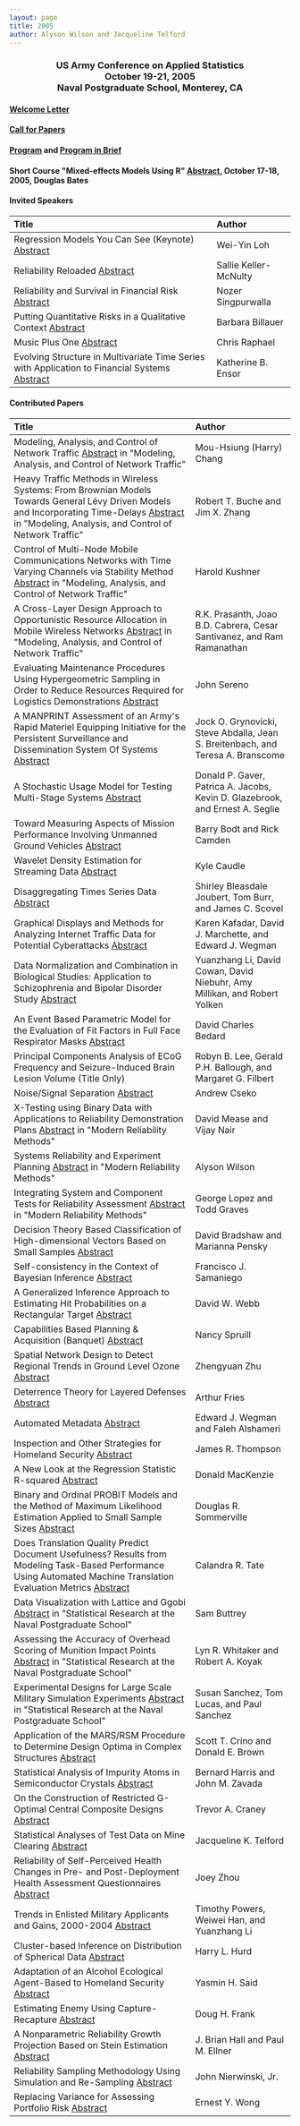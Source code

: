 ```yaml
---
layout: page
title: 2005
author: Alyson Wilson and Jacqueline Telford
---
```

<div align="center"><h3>US Army Conference on Applied Statistics<br>
October 19-21, 2005<br>
Naval Postgraduate School, Monterey, CA</h3></div>

#### [Welcome Letter](https://alysongwilson.github.io/ACAS/ACAS05/welcomeletter.pdf)

#### [Call for Papers](https://alysongwilson.github.io/ACAS/ACAS05/call_for_papers_05.pdf)

#### [Program](https://alysongwilson.github.io/ACAS/ACAS05/agenda05.html) and [Program in Brief](https://alysongwilson.github.io/ACAS/ACAS05/brief.html)

#### Short Course "Mixed-effects Models Using R" [Abstract](https://alysongwilson.github.io/ACAS/ACAS05/course2005.html), October 17-18, 2005, Douglas Bates


#### Invited Speakers

| Title | Author |
| :--- | :--- |
| Regression Models You Can See (Keynote) [Abstract](https://alysongwilson.github.io/ACAS/ACAS05/ACAS11Abstracts.pdf#page=1) | Wei-Yin Loh |
| Reliability Reloaded [Abstract](https://alysongwilson.github.io/ACAS/ACAS05/ACAS11Abstracts.pdf#page=16) | Sallie Keller-McNulty
| Reliability and Survival in Financial Risk [Abstract](https://alysongwilson.github.io/ACAS/ACAS05/ACAS11Abstracts.pdf#page=45) | Nozer Singpurwalla |
| Putting Quantitative Risks in a Qualitative Context [Abstract](https://alysongwilson.github.io/ACAS/ACAS05/ACAS11Abstracts.pdf#page=25) | Barbara Billauer |
| Music Plus One [Abstract](https://alysongwilson.github.io/ACAS/ACAS05/ACAS11Abstracts.pdf#page=44) | Chris Raphael |
| Evolving Structure in Multivariate Time Series with Application to Financial Systems [Abstract](https://alysongwilson.github.io/ACAS/ACAS05/ACAS11Abstracts.pdf#page=49) | Katherine B. Ensor |
 

#### Contributed Papers

| Title | Author |
| :--- | :--- |
| Modeling, Analysis, and Control of Network Traffic [Abstract](https://alysongwilson.github.io/ACAS/ACAS05/ACAS11Abstracts.pdf#page=2) in "Modeling, Analysis, and Control of Network Traffic" | Mou-Hsiung (Harry) Chang |
| Heavy Traffic Methods in Wireless Systems: From Brownian Models Towards General Lévy Driven Models and Incorporating Time-Delays [Abstract](https://alysongwilson.github.io/ACAS/ACAS05/ACAS11Abstracts.pdf#page=3) in "Modeling, Analysis, and Control of Network Traffic" | Robert T. Buche and Jim X. Zhang |
| Control of Multi-Node Mobile Communications Networks with Time Varying Channels via Stability Method [Abstract](https://alysongwilson.github.io/ACAS/ACAS05/ACAS11Abstracts.pdf#page=4) in "Modeling, Analysis, and Control of Network Traffic" | Harold Kushner |
| A Cross-Layer Design Approach to Opportunistic Resource Allocation in Mobile Wireless Networks [Abstract](https://alysongwilson.github.io/ACAS/ACAS05/ACAS11Abstracts.pdf#page=5) in "Modeling, Analysis, and Control of Network Traffic" | R.K. Prasanth, Joao B.D. Cabrera, Cesar Santivanez, and Ram Ramanathan |
| Evaluating Maintenance Procedures Using Hypergeometric Sampling in Order to Reduce Resources Required for Logistics Demonstrations [Abstract](https://alysongwilson.github.io/ACAS/ACAS05/ACAS11Abstracts.pdf#page=6) | John Sereno |
| A MANPRINT Assessment of an Army's Rapid Materiel Equipping Initiative for the Persistent Surveillance and Dissemination System Of Systems [Abstract](https://alysongwilson.github.io/ACAS/ACAS05/ACAS11Abstracts.pdf#page=7) | Jock O. Grynovicki, Steve Abdalla, Jean S. Breitenbach, and Teresa A. Branscome |
| A Stochastic Usage Model for Testing Multi-Stage Systems [Abstract](https://alysongwilson.github.io/ACAS/ACAS05/ACAS11Abstracts.pdf#page=8) | Donald P. Gaver, Patrica A. Jacobs, Kevin D. Glazebrook, and Ernest A. Seglie |
| Toward Measuring Aspects of Mission Performance Involving Unmanned Ground Vehicles [Abstract](https://alysongwilson.github.io/ACAS/ACAS05/ACAS11Abstracts.pdf#page=9) | Barry Bodt and Rick Camden |
| Wavelet Density Estimation for Streaming Data [Abstract](https://alysongwilson.github.io/ACAS/ACAS05/ACAS11Abstracts.pdf#page=10) | Kyle Caudle |
| Disaggregating Times Series Data [Abstract](https://alysongwilson.github.io/ACAS/ACAS05/ACAS11Abstracts.pdf#page=11) | Shirley Bleasdale Joubert, Tom Burr, and James C. Scovel |
| Graphical Displays and Methods for Analyzing Internet Traffic Data for Potential Cyberattacks [Abstract](https://alysongwilson.github.io/ACAS/ACAS05/ACAS11Abstracts.pdf#page=12) | Karen Kafadar, David J. Marchette, and Edward J. Wegman |
| Data Normalization and Combination in Biological Studies: Application to Schizophrenia and Bipolar Disorder Study [Abstract](https://alysongwilson.github.io/ACAS/ACAS05/ACAS11Abstracts.pdf#page=13) | Yuanzhang Li, David Cowan, David Niebuhr, Amy Millikan, and Robert Yolken |
| An Event Based Parametric Model for the Evaluation of Fit Factors in Full Face Respirator Masks [Abstract](https://alysongwilson.github.io/ACAS/ACAS05/ACAS11Abstracts.pdf#page=14) | David Charles Bedard |
| Principal Components Analysis of ECoG Frequency and Seizure-Induced Brain Lesion Volume (Title Only) | Robyn B. Lee, Gerald P.H. Ballough, and Margaret G. Filbert |
| Noise/Signal Separation [Abstract](https://alysongwilson.github.io/ACAS/ACAS05/ACAS11Abstracts.pdf#page=15) | Andrew Cseko |
| X-Testing using Binary Data with Applications to Reliability Demonstration Plans [Abstract](https://alysongwilson.github.io/ACAS/ACAS05/ACAS11Abstracts.pdf#page=17) in "Modern Reliability Methods" | David Mease and Vijay Nair |
| Systems Reliability and Experiment Planning [Abstract](https://alysongwilson.github.io/ACAS/ACAS05/ACAS11Abstracts.pdf#page=18) in "Modern Reliability Methods" | Alyson Wilson |
| Integrating System and Component Tests for Reliability Assessment [Abstract](https://alysongwilson.github.io/ACAS/ACAS05/ACAS11Abstracts.pdf#page=19) in "Modern Reliability Methods" | George Lopez and Todd Graves |
| Decision Theory Based Classification of High-dimensional Vectors Based on Small Samples [Abstract](https://alysongwilson.github.io/ACAS/ACAS05/ACAS11Abstracts.pdf#page=20) | David Bradshaw and Marianna Pensky |
| Self-consistency in the Context of Bayesian Inference [Abstract](https://alysongwilson.github.io/ACAS/ACAS05/ACAS11Abstracts.pdf#page=21) | Francisco J. Samaniego |
| A Generalized Inference Approach to Estimating Hit Probabilities on a Rectangular Target [Abstract](https://alysongwilson.github.io/ACAS/ACAS05/ACAS11Abstracts.pdf#page=22) | David W. Webb |
| Capabilities Based Planning & Acquisition (Banquet) [Abstract](https://alysongwilson.github.io/ACAS/ACAS05/ACAS11Abstracts.pdf#page=23) | Nancy Spruill |
| Spatial Network Design to Detect Regional Trends in Ground Level Ozone [Abstract](https://alysongwilson.github.io/ACAS/ACAS05/ACAS11Abstracts.pdf#page=24) | Zhengyuan Zhu |
| Deterrence Theory for Layered Defenses [Abstract](https://alysongwilson.github.io/ACAS/ACAS05/ACAS11Abstracts.pdf#page=26) | Arthur Fries |
| Automated Metadata [Abstract](https://alysongwilson.github.io/ACAS/ACAS05/ACAS11Abstracts.pdf#page=27) | Edward J. Wegman and Faleh Alshameri |
| Inspection and Other Strategies for Homeland Security [Abstract](https://alysongwilson.github.io/ACAS/ACAS05/ACAS11Abstracts.pdf#page=28) | James R. Thompson |
| A New Look at the Regression Statistic R-squared [Abstract](https://alysongwilson.github.io/ACAS/ACAS05/ACAS11Abstracts.pdf#page=29) | Donald MacKenzie |
| Binary and Ordinal PROBIT Models and the Method of Maximum Likelihood Estimation Applied to Small Sample Sizes [Abstract](https://alysongwilson.github.io/ACAS/ACAS05/ACAS11Abstracts.pdf#page=30) | Douglas R. Sommerville |
| Does Translation Quality Predict Document Usefulness? Results from Modeling Task-Based Performance Using Automated Machine Translation Evaluation Metrics [Abstract](https://alysongwilson.github.io/ACAS/ACAS05/ACAS11Abstracts.pdf#page=31) | Calandra R. Tate |
| Data Visualization with Lattice and Ggobi [Abstract](https://alysongwilson.github.io/ACAS/ACAS05/ACAS11Abstracts.pdf#page=32) in "Statistical Research at the Naval Postgraduate School" | Sam Buttrey |
| Assessing the Accuracy of Overhead Scoring of Munition Impact Points [Abstract](https://alysongwilson.github.io/ACAS/ACAS05/ACAS11Abstracts.pdf#page=33) in "Statistical Research at the Naval Postgraduate School" | Lyn R. Whitaker and Robert A. Koyak |
| Experimental Designs for Large Scale Military Simulation Experiments [Abstract](https://alysongwilson.github.io/ACAS/ACAS05/ACAS11Abstracts.pdf#page=34) in "Statistical Research at the Naval Postgraduate School" | Susan Sanchez, Tom Lucas, and Paul Sanchez |
| Application of the MARS/RSM Procedure to Determine Design Optima in Complex Structures [Abstract](https://alysongwilson.github.io/ACAS/ACAS05/ACAS11Abstracts.pdf#page=35) | Scott T. Crino and Donald E. Brown |
| Statistical Analysis of Impurity Atoms in Semiconductor Crystals [Abstract](https://alysongwilson.github.io/ACAS/ACAS05/ACAS11Abstracts.pdf#page=36) | Bernard Harris and John M. Zavada |
| On the Construction of Restricted G-Optimal Central Composite Designs [Abstract](https://alysongwilson.github.io/ACAS/ACAS05/ACAS11Abstracts.pdf#page=37) | Trevor A. Craney |
| Statistical Analyses of Test Data on Mine Clearing [Abstract](https://alysongwilson.github.io/ACAS/ACAS05/ACAS11Abstracts.pdf#page=38) | Jacqueline K. Telford |
| Reliability of Self-Perceived Health Changes in Pre- and Post-Deployment Health Assessment Questionnaires [Abstract](https://alysongwilson.github.io/ACAS/ACAS05/ACAS11Abstracts.pdf#page=39) | Joey Zhou |
| Trends in Enlisted Military Applicants and Gains, 2000-2004 [Abstract](https://alysongwilson.github.io/ACAS/ACAS05/ACAS11Abstracts.pdf#page=40) | Timothy Powers, Weiwei Han, and Yuanzhang Li |
| Cluster-based Inference on Distribution of Spherical Data [Abstract](https://alysongwilson.github.io/ACAS/ACAS05/ACAS11Abstracts.pdf#page=41) | Harry L. Hurd |
| Adaptation of an Alcohol Ecological Agent-Based to Homeland Security [Abstract](https://alysongwilson.github.io/ACAS/ACAS05/ACAS11Abstracts.pdf#page=42) | Yasmin H. Said |
| Estimating Enemy Using Capture-Recapture [Abstract](https://alysongwilson.github.io/ACAS/ACAS05/ACAS11Abstracts.pdf#page=43) | Doug H. Frank |
| A Nonparametric Reliability Growth Projection Based on Stein Estimation [Abstract](https://alysongwilson.github.io/ACAS/ACAS05/ACAS11Abstracts.pdf#page=46) | J. Brian Hall and Paul M. Ellner |
| Reliability Sampling Methodology Using Simulation and Re-Sampling [Abstract](https://alysongwilson.github.io/ACAS/ACAS05/ACAS11Abstracts.pdf#page=47) | John Nierwinski, Jr. |
| Replacing Variance for Assessing Portfolio Risk [Abstract](https://alysongwilson.github.io/ACAS/ACAS05/ACAS11Abstracts.pdf#page=48) | Ernest Y. Wong |
